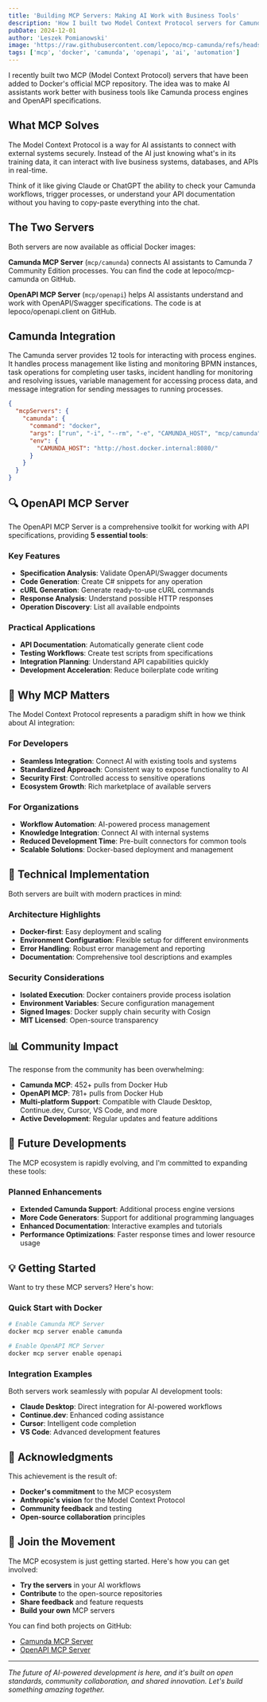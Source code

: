 ```yaml
---
title: 'Building MCP Servers: Making AI Work with Business Tools'
description: 'How I built two Model Context Protocol servers for Camunda and OpenAPI that ended up in Dockers official MCP repository.'
pubDate: 2024-12-01
author: 'Leszek Pomianowski'
image: 'https://raw.githubusercontent.com/lepoco/mcp-camunda/refs/heads/main/build/icon.png'
tags: ['mcp', 'docker', 'camunda', 'openapi', 'ai', 'automation']
---
```


I recently built two MCP (Model Context Protocol) servers that have been added to Docker's official MCP repository. The idea was to make AI assistants work better with business tools like Camunda process engines and OpenAPI specifications.

## What MCP Solves

The Model Context Protocol is a way for AI assistants to connect with external systems securely. Instead of the AI just knowing what's in its training data, it can interact with live business systems, databases, and APIs in real-time.

Think of it like giving Claude or ChatGPT the ability to check your Camunda workflows, trigger processes, or understand your API documentation without you having to copy-paste everything into the chat.

## The Two Servers

Both servers are now available as official Docker images:

**Camunda MCP Server** (`mcp/camunda`) connects AI assistants to Camunda 7 Community Edition processes. You can find the code at lepoco/mcp-camunda on GitHub.

**OpenAPI MCP Server** (`mcp/openapi`) helps AI assistants understand and work with OpenAPI/Swagger specifications. The code is at lepoco/openapi.client on GitHub.

## Camunda Integration

The Camunda server provides 12 tools for interacting with process engines. It handles process management like listing and monitoring BPMN instances, task operations for completing user tasks, incident handling for monitoring and resolving issues, variable management for accessing process data, and message integration for sending messages to running processes.

```json
{
  "mcpServers": {
    "camunda": {
      "command": "docker",
      "args": ["run", "-i", "--rm", "-e", "CAMUNDA_HOST", "mcp/camunda"],
      "env": {
        "CAMUNDA_HOST": "http://host.docker.internal:8080/"
      }
    }
  }
}
```

## 🔍 OpenAPI MCP Server

The OpenAPI MCP Server is a comprehensive toolkit for working with API specifications, providing **5 essential tools**:

### Key Features
- **Specification Analysis**: Validate OpenAPI/Swagger documents
- **Code Generation**: Create C# snippets for any operation
- **cURL Generation**: Generate ready-to-use cURL commands
- **Response Analysis**: Understand possible HTTP responses
- **Operation Discovery**: List all available endpoints

### Practical Applications
- **API Documentation**: Automatically generate client code
- **Testing Workflows**: Create test scripts from specifications
- **Integration Planning**: Understand API capabilities quickly
- **Development Acceleration**: Reduce boilerplate code writing

## 🎯 Why MCP Matters

The Model Context Protocol represents a paradigm shift in how we think about AI integration:

### For Developers
- **Seamless Integration**: Connect AI with existing tools and systems
- **Standardized Approach**: Consistent way to expose functionality to AI
- **Security First**: Controlled access to sensitive operations
- **Ecosystem Growth**: Rich marketplace of available servers

### For Organizations  
- **Workflow Automation**: AI-powered process management
- **Knowledge Integration**: Connect AI with internal systems
- **Reduced Development Time**: Pre-built connectors for common tools
- **Scalable Solutions**: Docker-based deployment and management

## 🚀 Technical Implementation

Both servers are built with modern practices in mind:

### Architecture Highlights
- **Docker-first**: Easy deployment and scaling
- **Environment Configuration**: Flexible setup for different environments
- **Error Handling**: Robust error management and reporting
- **Documentation**: Comprehensive tool descriptions and examples

### Security Considerations
- **Isolated Execution**: Docker containers provide process isolation
- **Environment Variables**: Secure configuration management
- **Signed Images**: Docker supply chain security with Cosign
- **MIT Licensed**: Open-source transparency

## 📊 Community Impact

The response from the community has been overwhelming:

- **Camunda MCP**: 452+ pulls from Docker Hub
- **OpenAPI MCP**: 781+ pulls from Docker Hub
- **Multi-platform Support**: Compatible with Claude Desktop, Continue.dev, Cursor, VS Code, and more
- **Active Development**: Regular updates and feature additions

## 🔮 Future Developments

The MCP ecosystem is rapidly evolving, and I'm committed to expanding these tools:

### Planned Enhancements
- **Extended Camunda Support**: Additional process engine versions
- **More Code Generators**: Support for additional programming languages
- **Enhanced Documentation**: Interactive examples and tutorials
- **Performance Optimizations**: Faster response times and lower resource usage

## 💡 Getting Started

Want to try these MCP servers? Here's how:

### Quick Start with Docker
```bash
# Enable Camunda MCP Server
docker mcp server enable camunda

# Enable OpenAPI MCP Server  
docker mcp server enable openapi
```

### Integration Examples
Both servers work seamlessly with popular AI development tools:
- **Claude Desktop**: Direct integration for AI-powered workflows
- **Continue.dev**: Enhanced coding assistance
- **Cursor**: Intelligent code completion
- **VS Code**: Advanced development features

## 🙏 Acknowledgments

This achievement is the result of:
- **Docker's commitment** to the MCP ecosystem
- **Anthropic's vision** for the Model Context Protocol
- **Community feedback** and testing
- **Open-source collaboration** principles

## 🚀 Join the Movement

The MCP ecosystem is just getting started. Here's how you can get involved:

- **Try the servers** in your AI workflows
- **Contribute** to the open-source repositories
- **Share feedback** and feature requests
- **Build your own** MCP servers

You can find both projects on GitHub:
- [Camunda MCP Server](https://github.com/lepoco/mcp-camunda)
- [OpenAPI MCP Server](https://github.com/lepoco/openapi.client)

---

*The future of AI-powered development is here, and it's built on open standards, community collaboration, and shared innovation. Let's build something amazing together.*
